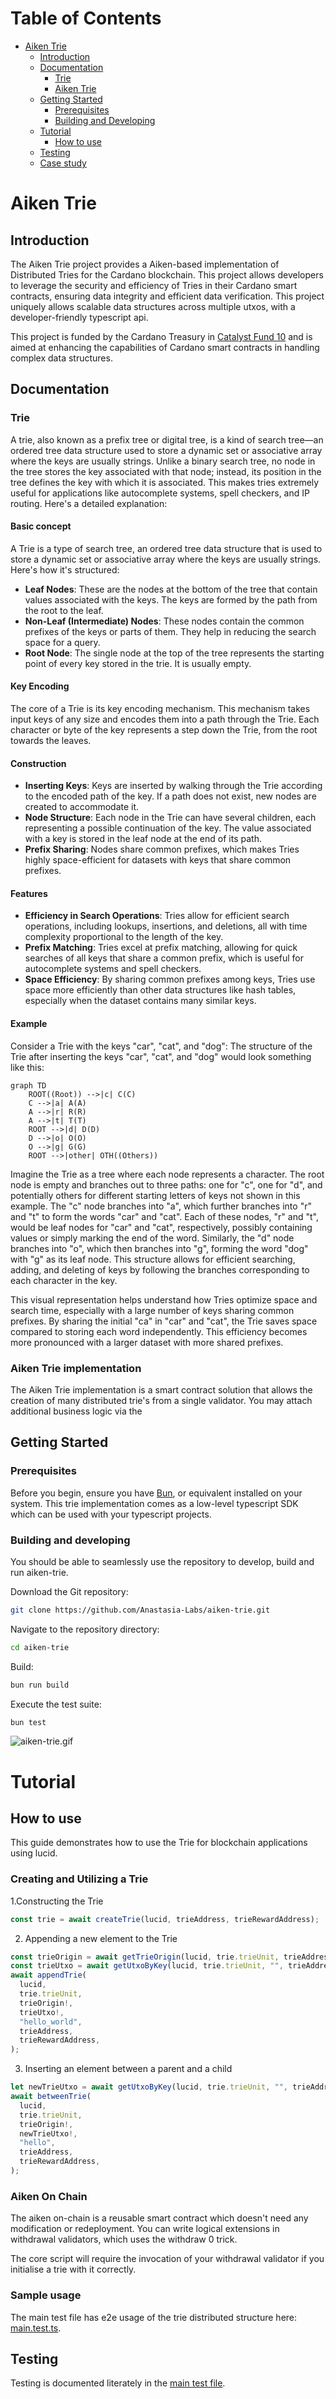 <!-- markdown-toc start - Don't edit this section. Run M-x markdown-toc-refresh-toc -->

# Table of Contents

- [Aiken Trie](#aiken-trie)
  - [Introduction](#introduction)
  - [Documentation](#documentation)
    - [Trie](#trie)
    - [Aiken Trie](#aiken-trie-implementation)
  - [Getting Started](#getting-started)
    - [Prerequisites](#prerequisites)
    - [Building and Developing](#building-and-developing)
  - [Tutorial](#tutorial)
    - [How to use](#how-to-use)
  - [Testing](#testing)
  - [Case study](#case-study)

<!-- markdown-toc end -->

# Aiken Trie

## Introduction

The Aiken Trie project provides a Aiken-based implementation of Distributed Tries for the Cardano blockchain. This project allows developers to leverage the security and efficiency of Tries in their Cardano smart contracts, ensuring data integrity and efficient data verification. This project uniquely allows scalable data structures across multiple utxos, with a developer-friendly typescript api.

This project is funded by the Cardano Treasury in [Catalyst Fund 10](https://projectcatalyst.io/funds/10/f10-osde-open-source-dev-ecosystem/anastasia-labs-the-trifecta-of-data-structures-merkle-trees-tries-and-linked-lists-for-cutting-edge-contracts) and is aimed at enhancing the capabilities of Cardano smart contracts in handling complex data structures.

## Documentation

### Trie

A trie, also known as a prefix tree or digital tree, is a kind of search tree—an ordered tree data structure used to store a dynamic set or associative array where the keys are usually strings. Unlike a binary search tree, no node in the tree stores the key associated with that node; instead, its position in the tree defines the key with which it is associated. This makes tries extremely useful for applications like autocomplete systems, spell checkers, and IP routing. Here's a detailed explanation:

#### Basic concept

A Trie is a type of search tree, an ordered tree data structure that is used to store a dynamic set or associative array where the keys are usually strings. Here's how it's structured:

- **Leaf Nodes**: These are the nodes at the bottom of the tree that contain values associated with the keys. The keys are formed by the path from the root to the leaf.
- **Non-Leaf (Intermediate) Nodes**: These nodes contain the common prefixes of the keys or parts of them. They help in reducing the search space for a query.
- **Root Node**: The single node at the top of the tree represents the starting point of every key stored in the trie. It is usually empty.

#### Key Encoding

The core of a Trie is its key encoding mechanism. This mechanism takes input keys of any size and encodes them into a path through the Trie. Each character or byte of the key represents a step down the Trie, from the root towards the leaves.

#### Construction

- **Inserting Keys**: Keys are inserted by walking through the Trie according to the encoded path of the key. If a path does not exist, new nodes are created to accommodate it.
- **Node Structure**: Each node in the Trie can have several children, each representing a possible continuation of the key. The value associated with a key is stored in the leaf node at the end of its path.
- **Prefix Sharing**: Nodes share common prefixes, which makes Tries highly space-efficient for datasets with keys that share common prefixes.

#### Features

- **Efficiency in Search Operations**: Tries allow for efficient search operations, including lookups, insertions, and deletions, all with time complexity proportional to the length of the key.
- **Prefix Matching**: Tries excel at prefix matching, allowing for quick searches of all keys that share a common prefix, which is useful for autocomplete systems and spell checkers.
- **Space Efficiency**: By sharing common prefixes among keys, Tries use space more efficiently than other data structures like hash tables, especially when the dataset contains many similar keys.

#### Example

Consider a Trie with the keys "car", "cat", and "dog":
The structure of the Trie after inserting the keys "car", "cat", and "dog" would look something like this:

```mermaid
graph TD
    ROOT((Root)) -->|c| C(C)
    C -->|a| A(A)
    A -->|r| R(R)
    A -->|t| T(T)
    ROOT -->|d| D(D)
    D -->|o| O(O)
    O -->|g| G(G)
    ROOT -->|other| OTH((Others))
```

Imagine the Trie as a tree where each node represents a character. The root node is empty and branches out to three paths: one for "c", one for "d", and potentially others for different starting letters of keys not shown in this example. The "c" node branches into "a", which further branches into "r" and "t" to form the words "car" and "cat". Each of these nodes, "r" and "t", would be leaf nodes for "car" and "cat", respectively, possibly containing values or simply marking the end of the word. Similarly, the "d" node branches into "o", which then branches into "g", forming the word "dog" with "g" as its leaf node. This structure allows for efficient searching, adding, and deleting of keys by following the branches corresponding to each character in the key.

This visual representation helps understand how Tries optimize space and search time, especially with a large number of keys sharing common prefixes. By sharing the initial "ca" in "car" and "cat", the Trie saves space compared to storing each word independently. This efficiency becomes more pronounced with a larger dataset with more shared prefixes.

### Aiken Trie implementation

The Aiken Trie implementation is a smart contract solution that allows the creation of many distributed trie's from a single validator. You may attach additional business logic via the

## Getting Started

### Prerequisites

Before you begin, ensure you have [Bun](https://bun.sh), or equivalent installed on your system. This trie implementation comes as a low-level typescript SDK which can be used with your typescript projects.

### Building and developing

You should be able to seamlessly use the repository to
develop, build and run aiken-trie.

Download the Git repository:

```sh
git clone https://github.com/Anastasia-Labs/aiken-trie.git
```

Navigate to the repository directory:

```sh
cd aiken-trie
```

Build:

```sh
bun run build
```

Execute the test suite:

```sh
bun test
```

![aiken-trie.gif](/assets/images/aiken-trie.gif)

# Tutorial

## How to use

This guide demonstrates how to use the Trie for blockchain applications using lucid.

### Creating and Utilizing a Trie

1.Constructing the Trie

```ts
const trie = await createTrie(lucid, trieAddress, trieRewardAddress);
```

2. Appending a new element to the Trie

```ts
const trieOrigin = await getTrieOrigin(lucid, trie.trieUnit, trieAddress);
const trieUtxo = await getUtxoByKey(lucid, trie.trieUnit, "", trieAddress);
await appendTrie(
  lucid,
  trie.trieUnit,
  trieOrigin!,
  trieUtxo!,
  "hello_world",
  trieAddress,
  trieRewardAddress,
);
```

3. Inserting an element between a parent and a child

```ts
let newTrieUtxo = await getUtxoByKey(lucid, trie.trieUnit, "", trieAddress);
await betweenTrie(
  lucid,
  trie.trieUnit,
  trieOrigin!,
  newTrieUtxo!,
  "hello",
  trieAddress,
  trieRewardAddress,
);
```

### Aiken On Chain

The aiken on-chain is a reusable smart contract which doesn't need any modification or redeployment. You can write logical extensions in withdrawal validators, which uses the withdraw 0 trick.

The core script will require the invocation of your withdrawal validator if you initialise a trie with it correctly. 

### Sample usage

The main test file has e2e usage of the trie distributed structure here: [main.test.ts](/tests/main.test.ts).

## Testing

Testing is documented literately in the [main test file](/tests/main.test.ts).
